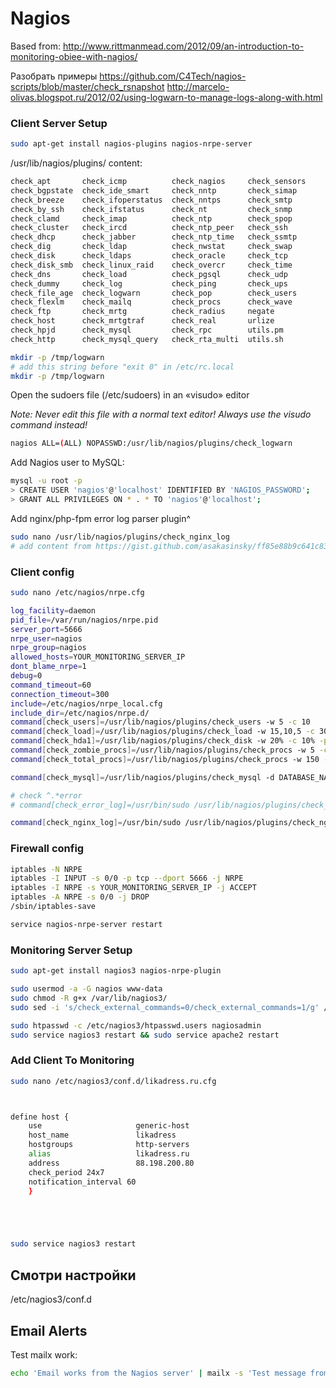 # Nagios

Based from:
http://www.rittmanmead.com/2012/09/an-introduction-to-monitoring-obiee-with-nagios/

Разобрать примеры
https://github.com/C4Tech/nagios-scripts/blob/master/check_rsnapshot
http://marcelo-olivas.blogspot.ru/2012/02/using-logwarn-to-manage-logs-along-with.html


### Client Server Setup

```bash
sudo apt-get install nagios-plugins nagios-nrpe-server
```


/usr/lib/nagios/plugins/ content:
```bash
check_apt       check_icmp          check_nagios     check_sensors        
check_bgpstate  check_ide_smart     check_nntp       check_simap           
check_breeze    check_ifoperstatus  check_nntps      check_smtp               
check_by_ssh    check_ifstatus      check_nt         check_snmp        
check_clamd     check_imap          check_ntp        check_spop     
check_cluster   check_ircd          check_ntp_peer   check_ssh          
check_dhcp      check_jabber        check_ntp_time   check_ssmtp            
check_dig       check_ldap          check_nwstat     check_swap        
check_disk      check_ldaps         check_oracle     check_tcp       
check_disk_smb  check_linux_raid    check_overcr     check_time            
check_dns       check_load          check_pgsql      check_udp     
check_dummy     check_log           check_ping       check_ups   
check_file_age  check_logwarn       check_pop        check_users      
check_flexlm    check_mailq         check_procs      check_wave      
check_ftp       check_mrtg          check_radius     negate      
check_host      check_mrtgtraf      check_real       urlize        
check_hpjd      check_mysql         check_rpc        utils.pm          
check_http      check_mysql_query   check_rta_multi  utils.sh 
```


```bash
mkdir -p /tmp/logwarn
# add this string before "exit 0" in /etc/rc.local
mkdir -p /tmp/logwarn
```

Open the sudoers file (/etc/sudoers) in an «visudo» editor

_Note: Never edit this file with a normal text editor! Always use the visudo command instead!_

```bash
nagios ALL=(ALL) NOPASSWD:/usr/lib/nagios/plugins/check_logwarn
```

Add Nagios user to MySQL:
```bash
mysql -u root -p
> CREATE USER 'nagios'@'localhost' IDENTIFIED BY 'NAGIOS_PASSWORD';
> GRANT ALL PRIVILEGES ON * . * TO 'nagios'@'localhost';
```

Add nginx/php-fpm error log parser plugin^
```bash
sudo nano /usr/lib/nagios/plugins/check_nginx_log
# add content from https://gist.github.com/asakasinsky/ff85e88b9c641c83217c
```

### Client config
```bash
sudo nano /etc/nagios/nrpe.cfg

log_facility=daemon
pid_file=/var/run/nagios/nrpe.pid
server_port=5666
nrpe_user=nagios
nrpe_group=nagios
allowed_hosts=YOUR_MONITORING_SERVER_IP
dont_blame_nrpe=1
debug=0
command_timeout=60
connection_timeout=300
include=/etc/nagios/nrpe_local.cfg
include_dir=/etc/nagios/nrpe.d/
command[check_users]=/usr/lib/nagios/plugins/check_users -w 5 -c 10
command[check_load]=/usr/lib/nagios/plugins/check_load -w 15,10,5 -c 30,25,20
command[check_hda1]=/usr/lib/nagios/plugins/check_disk -w 20% -c 10% -p /dev/xvda2
command[check_zombie_procs]=/usr/lib/nagios/plugins/check_procs -w 5 -c 10 -s Z
command[check_total_procs]=/usr/lib/nagios/plugins/check_procs -w 150 -c 200    

command[check_mysql]=/usr/lib/nagios/plugins/check_mysql -d DATABASE_NAME -H 127.0.0.1 -u nagios -p NAGIOS_PASSWORD

# check ^.*error
# command[check_error_log]=/usr/bin/sudo /usr/lib/nagios/plugins/check_logwarn -d /tmp/logwarn -p /home/likadress/workspace/likadress.ru/logs/error.log ^.*error

command[check_nginx_log]=/usr/bin/sudo /usr/lib/nagios/plugins/check_nginx_log /home/likadress/workspace/likadress.ru/logs/error.log

```



### Firewall config
```bash
iptables -N NRPE
iptables -I INPUT -s 0/0 -p tcp --dport 5666 -j NRPE
iptables -I NRPE -s YOUR_MONITORING_SERVER_IP -j ACCEPT
iptables -A NRPE -s 0/0 -j DROP
/sbin/iptables-save

service nagios-nrpe-server restart
```



### Monitoring Server Setup
```bash
sudo apt-get install nagios3 nagios-nrpe-plugin 

sudo usermod -a -G nagios www-data
sudo chmod -R g+x /var/lib/nagios3/
sudo sed -i 's/check_external_commands=0/check_external_commands=1/g' /etc/nagios3/nagios.cfg

sudo htpasswd -c /etc/nagios3/htpasswd.users nagiosadmin
sudo service nagios3 restart && sudo service apache2 restart
```



### Add Client To Monitoring
```bash
sudo nano /etc/nagios3/conf.d/likadress.ru.cfg



define host {
    use                     generic-host
    host_name               likadress
    hostgroups              http-servers
    alias                   likadress.ru
    address                 88.198.200.80
    check_period 24x7
    notification_interval 60
    }





sudo service nagios3 restart
```


## Смотри настройки 
/etc/nagios3/conf.d


## Email Alerts

Test mailx work:
```bash
echo 'Email works from the Nagios server' | mailx -s 'Test message from Nagios' asakasinsky@gmail.com
```


